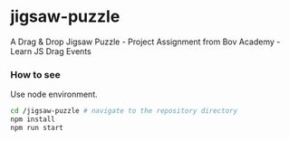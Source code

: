 # jigsaw-puzzle
A Drag &amp; Drop Jigsaw Puzzle - Project Assignment from Bov Academy - Learn JS Drag Events


### How to see
Use node environment.

```bash
cd /jigsaw-puzzle # navigate to the repository directory
npm install
npm run start
```